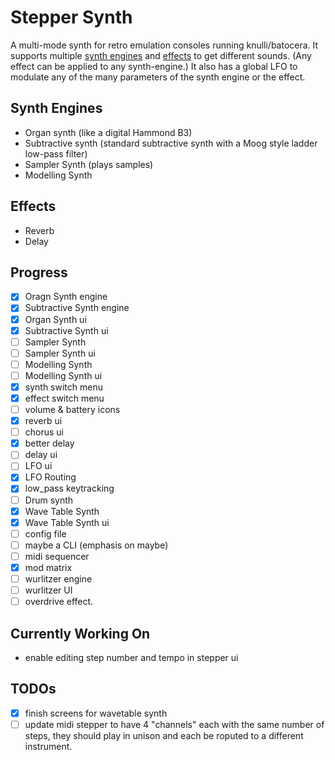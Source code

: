 # Stepper Synth

A multi-mode synth for retro emulation consoles running knulli/batocera. It supports multiple [synth engines](#synth-engines) and [effects](#effects) to get different sounds. (Any effect can be applied to any synth-engine.) It also has a global LFO to modulate any of the many parameters of the synth engine or the effect.

## Synth Engines

- Organ synth (like a digital Hammond B3)
- Subtractive synth (standard subtractive synth with a Moog style ladder low-pass filter)
- Sampler Synth (plays samples)
- Modelling Synth

## Effects

- Reverb
- Delay

## Progress

- [x] Oragn Synth engine
- [x] Subtractive Synth engine
- [x] Organ Synth ui
- [x] Subtractive Synth ui
- [ ] Sampler Synth
- [ ] Sampler Synth ui
- [ ] Modelling Synth
- [ ] Modelling Synth ui
- [x] synth switch menu
- [x] effect switch menu
- [ ] volume & battery icons
- [x] reverb ui
- [ ] chorus ui
- [x] better delay
- [ ] delay ui
- [ ] LFO ui
- [x] LFO Routing
- [x] low_pass keytracking
- [ ] Drum synth
- [x] Wave Table Synth
- [x] Wave Table Synth ui
- [ ] config file
- [ ] maybe a CLI (emphasis on maybe)
- [ ] midi sequencer
- [x] mod matrix
- [ ] wurlitzer engine
- [ ] wurlitzer UI
- [ ] overdrive effect.

## Currently Working On

- enable editing step number and tempo in stepper ui 

## TODOs

- [x] finish screens for wavetable synth
- [ ] update midi stepper to have 4 "channels" each with the same number of steps, they should play in unison and each be roputed to a different instrument.
